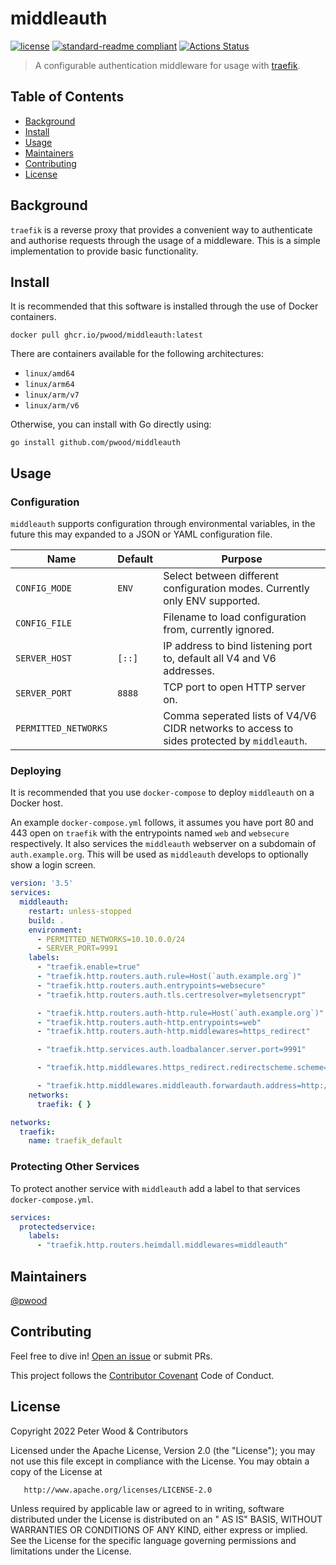 # middleauth

[![license](https://img.shields.io/github/license/pwood/middleauth.svg)](https://github.com/pwood/middleauth/blob/master/LICENSE)
[![standard-readme compliant](https://img.shields.io/badge/standard--readme-OK-green.svg)](https://github.com/RichardLitt/standard-readme)
[![Actions Status](https://github.com/pwood/middleauth/workflows/main/badge.svg)](https://github.com/pwood/middleauth/actions)

> A configurable authentication middleware for usage with [traefik](https://github.com/traefik/traefik).

## Table of Contents

- [Background](#background)
- [Install](#install)
- [Usage](#usage)
- [Maintainers](#maintainers)
- [Contributing](#contributing)
- [License](#license)

## Background

`traefik` is a reverse proxy that provides a convenient way to authenticate and authorise requests through the usage of
a middleware. This is a simple implementation to provide basic functionality.

## Install

It is recommended that this software is installed through the use of Docker containers.

```
docker pull ghcr.io/pwood/middleauth:latest
```

There are containers available for the following architectures:

* `linux/amd64`
* `linux/arm64`
* `linux/arm/v7`
* `linux/arm/v6`

Otherwise, you can install with Go directly using:

`go install github.com/pwood/middleauth`

## Usage

### Configuration

`middleauth` supports configuration through environmental variables, in the future this may expanded to a JSON or YAML
configuration file.

| Name                 | Default | Purpose                                                                                    |
|----------------------|---------|--------------------------------------------------------------------------------------------|
| `CONFIG_MODE`        | `ENV`   | Select between different configuration modes. Currently only ENV supported.                |
| `CONFIG_FILE`        |         | Filename to load configuration from, currently ignored.                                    |
| `SERVER_HOST`        | `[::]`  | IP address to bind listening port to, default all V4 and V6 addresses.                     |
| `SERVER_PORT`        | `8888`  | TCP port to open HTTP server on.                                                           |
| `PERMITTED_NETWORKS` |         | Comma seperated lists of V4/V6 CIDR networks to access to sides protected by `middleauth`. |

### Deploying

It is recommended that you use `docker-compose` to deploy `middleauth` on a Docker host.

An example `docker-compose.yml` follows, it assumes you have port 80 and 443 open on `traefik` with the entrypoints
named `web` and `websecure` respectively. It also services the `middleauth` webserver on a subdomain
of `auth.example.org`. This will be used as `middleauth` develops to optionally show a login screen.

```yaml
version: '3.5'
services:
  middleauth:
    restart: unless-stopped
    build: .
    environment:
      - PERMITTED_NETWORKS=10.10.0.0/24
      - SERVER_PORT=9991
    labels:
      - "traefik.enable=true"
      - "traefik.http.routers.auth.rule=Host(`auth.example.org`)"
      - "traefik.http.routers.auth.entrypoints=websecure"
      - "traefik.http.routers.auth.tls.certresolver=myletsencrypt"

      - "traefik.http.routers.auth-http.rule=Host(`auth.example.org`)"
      - "traefik.http.routers.auth-http.entrypoints=web"
      - "traefik.http.routers.auth-http.middlewares=https_redirect"

      - "traefik.http.services.auth.loadbalancer.server.port=9991"

      - "traefik.http.middlewares.https_redirect.redirectscheme.scheme=https"

      - "traefik.http.middlewares.middleauth.forwardauth.address=http://middleauth:9991/api/check"
    networks:
      traefik: { }

networks:
  traefik:
    name: traefik_default
```

### Protecting Other Services

To protect another service with `middleauth` add a label to that services `docker-compose.yml`.

```yaml
services:
  protectedservice:
    labels:
      - "traefik.http.routers.heimdall.middlewares=middleauth"
```

## Maintainers

[@pwood](https://github.com/pwood)

## Contributing

Feel free to dive in! [Open an issue](https://github.com/pwood/middleauth/issues/new) or submit PRs.

This project follows the [Contributor Covenant](https://www.contributor-covenant.org/version/1/4/code-of-conduct/) Code
of Conduct.

## License

Copyright 2022 Peter Wood & Contributors

Licensed under the Apache License, Version 2.0 (the "License"); you may not use this file except in compliance with the
License. You may obtain a copy of the License at

       http://www.apache.org/licenses/LICENSE-2.0

Unless required by applicable law or agreed to in writing, software distributed under the License is distributed on an "
AS IS" BASIS, WITHOUT WARRANTIES OR CONDITIONS OF ANY KIND, either express or implied. See the License for the specific
language governing permissions and limitations under the License.